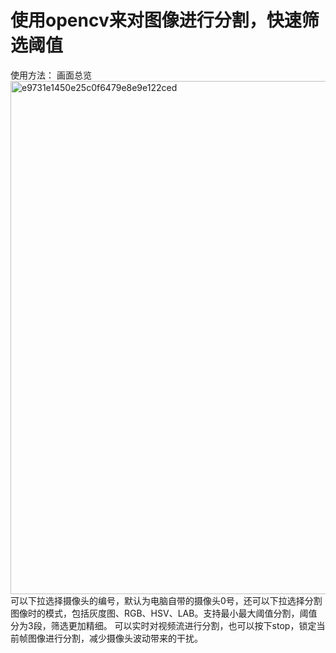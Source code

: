# 使用opencv来对图像进行分割，快速筛选阈值
使用方法：
画面总览
<img width="821" alt="e9731e1450e25c0f6479e8e9e122ced" src="https://github.com/13559323996/-/assets/107629304/672ac2dc-be9a-44a0-88c8-f7e85fca5955">
可以下拉选择摄像头的编号，默认为电脑自带的摄像头0号，还可以下拉选择分割图像时的模式，包括灰度图、RGB、HSV、LAB。支持最小最大阈值分割，阈值分为3段，筛选更加精细。
可以实时对视频流进行分割，也可以按下stop，锁定当前帧图像进行分割，减少摄像头波动带来的干扰。
